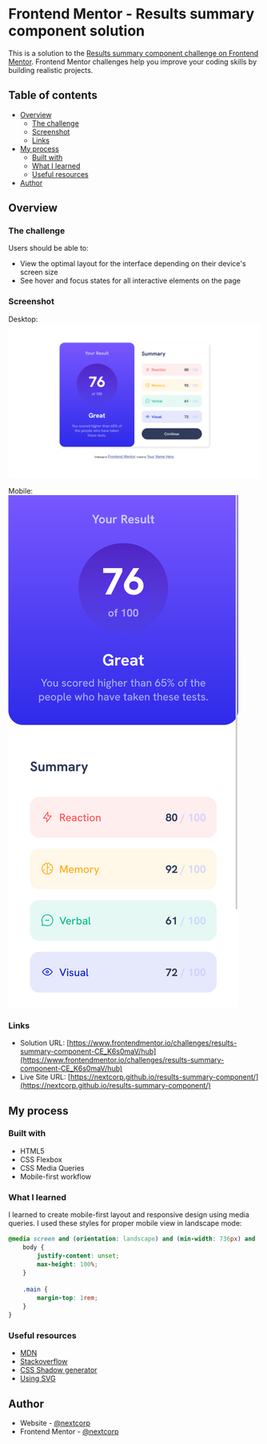 # Frontend Mentor - Results summary component solution

This is a solution to the [Results summary component challenge on Frontend Mentor](https://www.frontendmentor.io/challenges/results-summary-component-CE_K6s0maV). Frontend Mentor challenges help you improve your coding skills by building realistic projects. 

## Table of contents

- [Overview](#overview)
  - [The challenge](#the-challenge)
  - [Screenshot](#screenshot)
  - [Links](#links)
- [My process](#my-process)
  - [Built with](#built-with)
  - [What I learned](#what-i-learned)
  - [Useful resources](#useful-resources)
- [Author](#author)

## Overview

### The challenge

Users should be able to:

- View the optimal layout for the interface depending on their device's screen size
- See hover and focus states for all interactive elements on the page

### Screenshot

Desktop:
![](./desktop-screeenshot.png)

Mobile:
![](./mobile-screenshot.png)

### Links

- Solution URL: [https://www.frontendmentor.io/challenges/results-summary-component-CE_K6s0maV/hub](https://www.frontendmentor.io/challenges/results-summary-component-CE_K6s0maV/hub)
- Live Site URL: [https://nextcorp.github.io/results-summary-component/](https://nextcorp.github.io/results-summary-component/)

## My process

### Built with

- HTML5
- CSS Flexbox
- CSS Media Queries
- Mobile-first workflow

### What I learned
I learned to create mobile-first layout and responsive design using media queries.
I used these styles for proper mobile view in landscape mode:
```css
@media screen and (orientation: landscape) and (min-width: 736px) and (max-height: 500px) {
    body {
        justify-content: unset;
        max-height: 100%;
    }

    .main {
        margin-top: 1rem;
    }
}
```

### Useful resources

- [MDN](https://developer.mozilla.org/en-US/)
- [Stackoverflow](https://stackoverflow.com/questions)
- [CSS Shadow generator](https://www.cssmatic.com/box-shadow)
- [Using SVG](https://css-tricks.com/using-svg/)

## Author

- Website - [@nextcorp](https://nextcorp.github.io/)
- Frontend Mentor - [@nextcorp](https://www.frontendmentor.io/profile/nextcorp)

